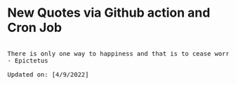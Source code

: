 # New Quotes via Github action and Cron Job

<pre>
<!-- #quote -->
There is only one way to happiness and that is to cease worrying about things which are beyond the power of our will.
- Epictetus

Updated on: [4/9/2022]
<!-- #quoteEnd -->
</pre>
